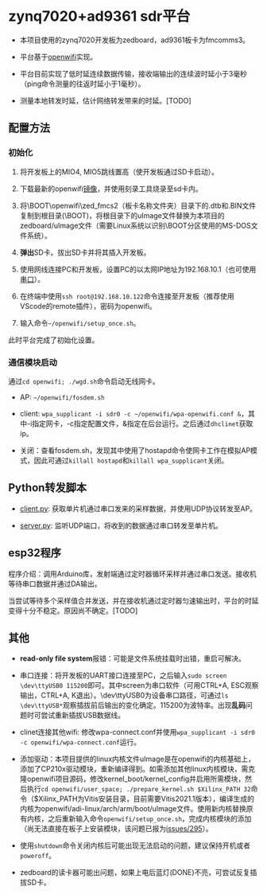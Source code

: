 # zynq7020+ad9361 sdr平台

- 本项目使用的zynq7020开发板为zedboard，ad9361板卡为fmcomms3。

- 平台基于[openwifi](https://github.com/open-sdr/openwifi)实现。

- 平台目前实现了低时延连续数据传输，接收端输出的连续波时延小于3毫秒（ping命令测量的往返时延小于1毫秒）。

- 测量本地转发时延，估计网络转发带来的时延。[TODO]

## 配置方法

### 初始化

1. 将开发板上的MIO4, MIO5跳线置高（使开发板通过SD卡启动）。

2. 下载最新的openwifi[镜像](https://drive.google.com/file/d/12egFLT9TclmY8m3vCMHmUuSne3qK0SWc/view?usp=sharing)，并使用刻录工具烧录至sd卡内。

3. 将\BOOT\openwifi\zed_fmcs2（板卡名称文件夹）目录下的.dtb和.BIN文件复制到根目录(\BOOT)，将根目录下的uImage文件替换为本项目的zedboard/uImage文件（需要Linux系统以识别\BOOT分区使用的MS-DOS文件系统）。

4. **弹出**SD卡。拔出SD卡并将其插入开发板。

5. 使用网线连接PC和开发板，设置PC的以太网IP地址为192.168.10.1（也可使用[串口](#其他)）。

6. 在终端中使用`ssh root@192.168.10.122`命令连接至开发板（推荐使用VScode的remote插件），密码为openwifi。

7. 输入命令`~/openwifi/setup_once.sh`。

此时平台完成了初始化设置。

### 通信模块启动

通过`cd openwifi; ./wgd.sh`命令启动无线网卡。

- AP: `~/openwifi/fosdem.sh`

- client: `wpa_supplicant -i sdr0 -c ~/openwifi/wpa-openwifi.conf &`，其中-i指定网卡，-c指定配置文件，&指定在后台运行。之后通过`dhclinet`获取ip。

- 关闭：查看fosdem.sh，发现其中使用了hostapd命令使网卡工作在模拟AP模式，因此可通过`killall hostapd`和`killall wpa_supplicant`关闭。

## Python转发脚本

- [client.py](./zedboard/client.py): 获取单片机通过串口发来的采样数据，并使用UDP协议转发至AP。

- [server.py](./zedboard/server.py): 监听UDP端口，将收到的数据通过串口转发至单片机。

## esp32程序

程序介绍：调用Arduino库，发射端通过定时器循环采样并通过串口发送。接收机等待串口数据并通过DA输出。

当尝试等待多个采样值合并发送，并在接收机通过定时器匀速输出时，平台的时延变得十分不稳定。原因尚不确定。[TODO]

## 其他

- **read-only file system**报错：可能是文件系统挂载时出错，重启可解决。

- 串口连接：将开发板的UART接口连接至PC，之后输入`sudo screen \dev\ttyUSB0 115200`即可。其中screen为串口软件（可用CTRL+A, ESC观察输出，CTRL+A, K退出）。\dev\ttyUSB0为设备串口路径，可通过`ls \dev\ttyUSB*`观察插拔前后输出的变化确定。115200为波特率。出现**乱码**问题时可尝试重新插拔USB数据线。

- clinet连接其他wifi: 修改wpa-connect.conf并使用`wpa_supplicant -i sdr0 -c openwifi/wpa-connect.conf`运行。

- 添加驱动：本项目提供的linux内核文件uImage是在openwifi的内核基础上，添加了CP210x驱动模块，重新编译得到。如需添加其他linux内核模块，需克隆openwifi项目源码，修改kernel_boot/kernel_config并启用所需模块，然后执行`cd openwifi/user_space; ./prepare_kernel.sh $Xilinx_PATH 32`命令（$Xilinx_PATH为Vitis安装目录，目前需要Vitis2021.1版本），编译生成的内核为openwifi/adi-linux/arch/arm/boot/uImage文件。使用新内核替换原有内核，之后重新输入命令`openwifi/setup_once.sh`，完成内核模块的添加（尚无法直接在板子上安装模块，该问题已报为[issues/295](https://github.com/open-sdr/openwifi/issues/295)）。

- 使用`shutdown`命令关闭内核后可能出现无法启动的问题，建议保持开机或者`poweroff`。

- zedboard的读卡器可能出问题，如果上电后蓝灯(DONE)不亮，可尝试反复插拔SD卡。